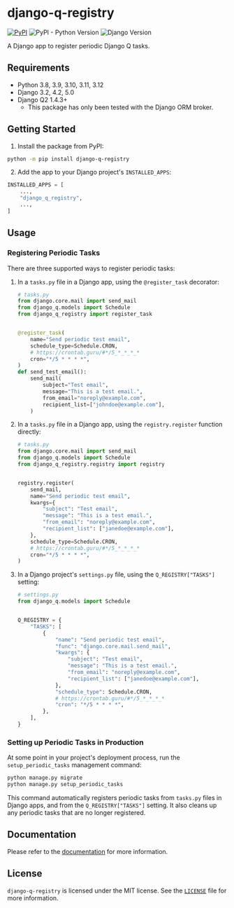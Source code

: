 # django-q-registry

[![PyPI](https://img.shields.io/pypi/v/django-q-registry)](https://pypi.org/project/django-q-registry/)
![PyPI - Python Version](https://img.shields.io/pypi/pyversions/django-q-registry)
![Django Version](https://img.shields.io/badge/django-3.2%20%7C%204.2%20%7C%205.0-%2344B78B?labelColor=%23092E20)
<!-- https://shields.io/badges -->
<!-- django-3.2 | 4.2 | 5.0-#44B78B -->
<!-- labelColor=%23092E20 -->

A Django app to register periodic Django Q tasks.

## Requirements

- Python 3.8, 3.9, 3.10, 3.11, 3.12
- Django 3.2, 4.2, 5.0
- Django Q2 1.4.3+
  - This package has only been tested with the Django ORM broker.

## Getting Started

1. Install the package from PyPI:

```bash
python -m pip install django-q-registry
```

2. Add the app to your Django project's `INSTALLED_APPS`:

```python
INSTALLED_APPS = [
    ...,
    "django_q_registry",
    ...,
]
```

## Usage

### Registering Periodic Tasks

There are three supported ways to register periodic tasks:

1. In a `tasks.py` file in a Django app, using the `@register_task` decorator:

   ```python
   # tasks.py
   from django.core.mail import send_mail
   from django_q.models import Schedule
   from django_q_registry import register_task


   @register_task(
       name="Send periodic test email",
       schedule_type=Schedule.CRON,
       # https://crontab.guru/#*/5_*_*_*_*
       cron="*/5 * * * *",
   )
   def send_test_email():
       send_mail(
           subject="Test email",
           message="This is a test email.",
           from_email="noreply@example.com",
           recipient_list=["johndoe@example.com"],
       )
   ```

2. In a `tasks.py` file in a Django app, using the `registry.register` function directly:

   ```python
   # tasks.py
   from django.core.mail import send_mail
   from django_q.models import Schedule
   from django_q_registry.registry import registry


   registry.register(
       send_mail,
       name="Send periodic test email",
       kwargs={
           "subject": "Test email",
           "message": "This is a test email.",
           "from_email": "noreply@example.com",
           "recipient_list": ["janedoe@example.com"],
       },
       schedule_type=Schedule.CRON,
       # https://crontab.guru/#*/5_*_*_*_*
       cron="*/5 * * * *",
   )
   ```

3. In a Django project's `settings.py` file, using the `Q_REGISTRY["TASKS"]` setting:

   ```python
   # settings.py
   from django_q.models import Schedule


   Q_REGISTRY = {
       "TASKS": [
           {
               "name": "Send periodic test email",
               "func": "django.core.mail.send_mail",
               "kwargs": {
                   "subject": "Test email",
                   "message": "This is a test email.",
                   "from_email": "noreply@example.com",
                   "recipient_list": ["janedoe@example.com"],
               },
               "schedule_type": Schedule.CRON,
               # https://crontab.guru/#*/5_*_*_*_*
               "cron": "*/5 * * * *",
           },
       ],
   }
   ```

### Setting up Periodic Tasks in Production

At some point in your project's deployment process, run the `setup_periodic_tasks` management command:

```bash
python manage.py migrate
python manage.py setup_periodic_tasks
```

This command automatically registers periodic tasks from `tasks.py` files in Django apps, and from the `Q_REGISTRY["TASKS"]` setting. It also cleans up any periodic tasks that are no longer registered.

## Documentation

Please refer to the [documentation](https://django-q-registry.westervelt.dev/) for more information.

## License

`django-q-registry` is licensed under the MIT license. See the [`LICENSE`](LICENSE) file for more information.
